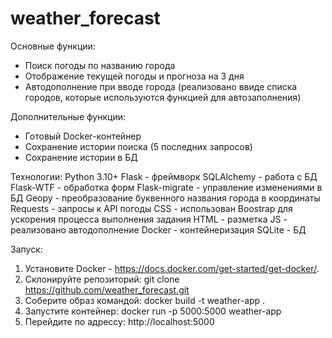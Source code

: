 # weather_forecast
Основные функции:
- Поиск погоды по названию города
- Отображение текущей погоды и прогноза на 3 дня
- Автодополнение при вводе города (реализовано ввиде списка городов, которые используются функцией для автозаполнения)

Дополнительные функции:
- Готовый Docker-контейнер
- Сохранение истории поиска (5 последних запросов)
- Сохранение истории в БД

Технологии:
Python 3.10+
Flask - фреймворк
SQLAlchemy - работа с БД
Flask-WTF - обработка форм
Flask-migrate - управление изменениями в БД
Geopy - преобразование буквенного названия города в координаты
Requests - запросы к API погоды
СSS - использован Boostrap для ускорения процесса выполнения задания
HTML - разметка
JS - реализовано автодополнение
Docker - контейнеризация
SQLite - БД

Запуск:
1. Установите Docker - https://docs.docker.com/get-started/get-docker/.
2. Склонируйте репозиторий: git clone https://github.com/weather_forecast.git
3. Соберите образ командой: docker build -t weather-app .
4. Запустите контейнер: docker run -p 5000:5000 weather-app
5. Перейдите по адрессу: http://localhost:5000

